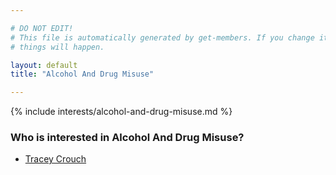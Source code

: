 ```yaml
---

# DO NOT EDIT!
# This file is automatically generated by get-members. If you change it, bad
# things will happen.

layout: default
title: "Alcohol And Drug Misuse"

---
```


{% include interests/alcohol-and-drug-misuse.md %}

### Who is interested in Alcohol And Drug Misuse?


* [Tracey Crouch](/members/tracey-crouch.html)

